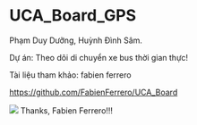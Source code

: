 # UCA_Board_GPS
Phạm Duy Dưỡng, Huỳnh Đình Sâm.<p>
Dự án: Theo dõi di chuyển xe bus thời gian thực!<p>
Tài liệu tham khảo: fabien ferrero<p>
https://github.com/FabienFerrero/UCA_Board<p>
<img src="https://i.ytimg.com/vi/AhFy4-kForA/maxresdefault.jpg">
Thanks, Fabien Ferrero!!!
